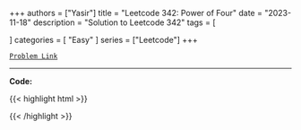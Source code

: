 
+++
authors = ["Yasir"]
title = "Leetcode 342: Power of Four"
date = "2023-11-18"
description = "Solution to Leetcode 342"
tags = [
    
]
categories = [
    "Easy"
]
series = ["Leetcode"]
+++



[`Problem Link`](https://leetcode.com/problems/power-of-four/description/)

---

**Code:**

{{< highlight html >}}

{{< /highlight >}}

